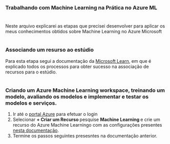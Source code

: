 ### Trabalhando com Machine Learning na Prática no Azure ML


#

<p align = "left"> Neste arquivo explicarei as etapas que precisei desenvolver para aplicar os meus conhecimentos obtidos sobre Machine Learning no Azure Microsoft </p>


#
### Associando um resurso ao estúdio

 Para esta etapa segui a documentação da [Microsoft Learn](https://microsoftlearning.github.io/mslearn-ai-fundamentals/Instructions/Labs/02-content-safety.html), em que é explicado todos os processos para obter sucesso na associação de recursos para o estúdio. 

 #
### Criando um Azure Machine Learning workspace, treinando um modelo, avaliando os modelos e implementar e testar os modelos e serviços.

1. Ir até o [portal Azure](https://portal.azure.com) para efetuar o login
2. Selecionar <b>+ Criar um Recurso </b> pesquise <b>Machine Learning </b> e crie um recurso do Azure Machine Learningo com as configurações presentes [nesta documentação](https://microsoftlearning.github.io/mslearn-ai-fundamentals/Instructions/Labs/01-machine-learning.html).
3. Termine os passos seguintes presesntes na documentação anterior. 


